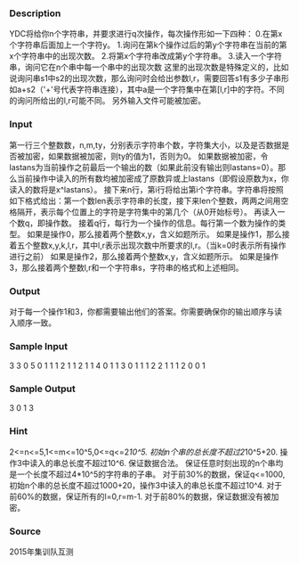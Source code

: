 
### Description
YDC将给你n个字符串，并要求进行q次操作，每次操作形如一下四种：
0.在第x个字符串后面加上一个字符y。
1.询问在第k个操作过后的第y个字符串在当前的第x个字符串中的出现次数。
2.将第x个字符串改成第y个字符串。
3.读入一个字符串，询问它在n个串中每一个串中的出现次数
这里的出现次数是特殊定义的，比如说询问串s1中s2的出现次数，那么询问时会给出参数l,r，需要回答s1有多少子串形如a+s2（'+'号代表字符串连接），其中a是一个字符集中在第[l,r]中的字符。不同的询问所给出的l,r可能不同。
另外输入文件可能被加密。


### Input
第一行三个整数数，n,m,ty，分别表示字符串个数，字符集大小，以及是否数据是否被加密，如果数据被加密，则ty的值为1，否则为0。
如果数据被加密，令lastans为当前操作之前最后一个输出的数（如果此前没有输出则lastans=0）。那么当前操作中读入的所有数均被加密成了原数异或上lastans（即假设原数为x，你读入的数将是x^lastans）。
接下来n行，第i行将给出第i个字符串。字符串将按照如下格式给出：第一个数len表示字符串的长度，接下来len个整数，两两之间用空格隔开，表示每个位置上的字符是字符集中的第几个（从0开始标号）。
再读入一个数q，即操作数。
接着q行，每行为一个操作的信息。每行第一个数为操作的类型。
如果是操作0，那么接着两个整数x,y，含义如题所示。
如果是操作1，那么接着五个整数x,y,k,l,r，其中l,r表示出现次数中所要求的l,r。（当k=0时表示所有操作进行之前）
如果是操作2，那么接着两个整数x,y，含义如题所示。
如果是操作3，那么接着两个整数l,r和一个字符串s，字符串的格式和上述相同。


### Output
对于每一个操作1和3，你都需要输出他们的答案。你需要确保你的输出顺序与读入顺序一致。


### Sample Input
3 3 0
5 0 1 1 1 2
1 1
2 1 1
4
0 1 1
3 0 1 1 1
2 2 1
1 1 2 0 0 1
### Sample Output
3 0 1
3
### Hint
2<=n<=5,1<=m<=10^5,0<=q<=2*10^5.
初始n个串的总长度不超过2*10^5+20.
操作3中读入的串总长度不超过10^6.
保证数据合法。
保证任意时刻出现的n个串均是一个长度不超过4*10^5的字符串的子串。
对于前30%的数据，保证q<=1000,初始n个串的总长度不超过1000+20，操作3中读入的串总长度不超过10^4.
对于前60%的数据，保证所有的l=0,r=m-1.
对于前80%的数据，保证数据没有被加密。

### Source
2015年集训队互测